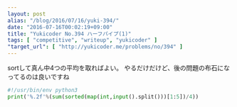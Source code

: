 ```yaml
---
layout: post
alias: "/blog/2016/07/16/yuki-394/"
date: "2016-07-16T00:02:19+09:00"
title: "Yukicoder No.394 ハーフパイプ(1)"
tags: [ "competitive", "writeup", "yukicoder" ]
"target_url": [ "http://yukicoder.me/problems/no/394" ]
---
```


sortして真ん中$4$つの平均を取ればよい。
やるだけだけど、後の問題の布石になってるのは良いですね

``` python
#!/usr/bin/env python3
print('%.2f'%(sum(sorted(map(int,input().split()))[1:5])/4))
```
